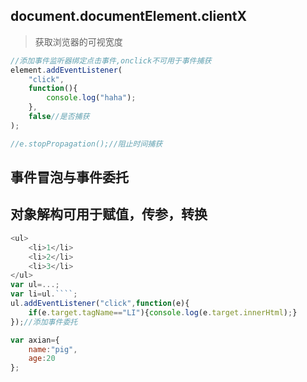 ## document.documentElement.clientX

> 获取浏览器的可视宽度

```javascript
//添加事件监听器绑定点击事件,onclick不可用于事件捕获
element.addEventListener(
    "click",
    function(){
        console.log("haha");
    },
    false//是否捕获
);

//e.stopPropagation();//阻止时间捕获
```

## 事件冒泡与事件委托

## 对象解构可用于赋值，传参，转换

```javascript
<ul>
    <li>1</li>
    <li>2</li>
    <li>3</li>
</ul>
var ul=...;
var li=ul.````;
ul.addEventListener("click",function(e){
    if(e.target.tagName=="LI"){console.log(e.target.innerHtml);}
});//添加事件委托
```

```javascript
var axian={
    name:"pig",
    age:20
};
```
